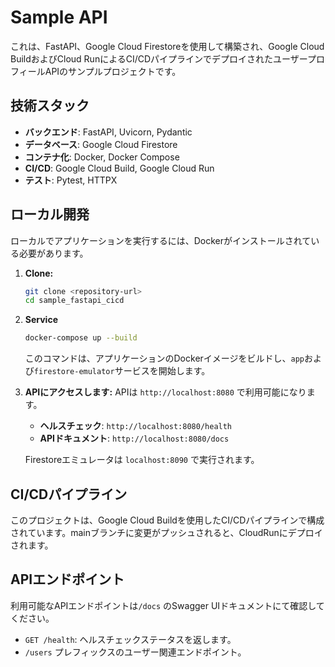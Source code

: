 # Sample API

これは、FastAPI、Google Cloud Firestoreを使用して構築され、Google Cloud BuildおよびCloud RunによるCI/CDパイプラインでデプロイされたユーザープロフィールAPIのサンプルプロジェクトです。
## 技術スタック

- **バックエンド**: FastAPI, Uvicorn, Pydantic
- **データベース**: Google Cloud Firestore
- **コンテナ化**: Docker, Docker Compose
- **CI/CD**: Google Cloud Build, Google Cloud Run
- **テスト**: Pytest, HTTPX

## ローカル開発

ローカルでアプリケーションを実行するには、Dockerがインストールされている必要があります。

1.  **Clone:**
    ```bash
    git clone <repository-url>
    cd sample_fastapi_cicd
    ```

2.  **Service**
    ```bash
    docker-compose up --build
    ```

    このコマンドは、アプリケーションのDockerイメージをビルドし、`app`および`firestore-emulator`サービスを開始します。

3.  **APIにアクセスします:**
    APIは `http://localhost:8080` で利用可能になります。
    -   **ヘルスチェック**: `http://localhost:8080/health`
    -   **APIドキュメント**: `http://localhost:8080/docs`

    Firestoreエミュレータは `localhost:8090` で実行されます。

## CI/CDパイプライン

このプロジェクトは、Google Cloud Buildを使用したCI/CDパイプラインで構成されています。mainブランチに変更がプッシュされると、CloudRunにデプロイされます。

## APIエンドポイント

利用可能なAPIエンドポイントは`/docs` のSwagger UIドキュメントにて確認してください。

-   `GET /health`: ヘルスチェックステータスを返します。
-   `/users` プレフィックスのユーザー関連エンドポイント。
